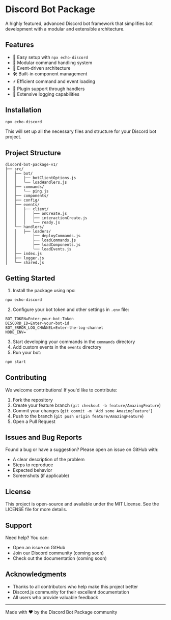 # Discord Bot Package

A highly featured, advanced Discord bot framework that simplifies bot development with a modular and extensible architecture.

## Features

- 🚀 Easy setup with `npx echo-discord`
- 📂 Modular command handling system
- 🔄 Event-driven architecture
- 🛠️ Built-in component management
- ⚡ Efficient command and event loading
- 🔌 Plugin support through handlers
- 📝 Extensive logging capabilities

## Installation

```bash
npx echo-discord
```

This will set up all the necessary files and structure for your Discord bot project.

## Project Structure

```
discord-bot-package-v1/
├── src/
│   ├── bot/
│   │   ├── botClientOptions.js
│   │   └── loadHandlers.js
│   ├── commands/
│   │   └── ping.js
│   ├── components/
│   ├── config/
│   ├── events/
│   │   ├── client/
│   │   │   ├── onCreate.js
│   │   │   ├── interactionCreate.js
│   │   │   └── ready.js
│   └── handlers/
│   │   ├── loaders/
│   │       ├── deployCommands.js
│   │       ├── loadCommands.js
│   │       ├── loadComponents.js
│   │       └── loadEvents.js
│   ├── index.js
│   ├── logger.js
│   └── shared.js
```

## Getting Started

1. Install the package using npx:
```bash
npx echo-discord
```

2. Configure your bot token and other settings in `.env` file:
```env
BOT_TOKEN=Enter-your-bot-Token
DISCORD_ID=Enter-your-bot-id
BOT_ERROR_LOG_CHANNEL=Enter-the-log-channel
NODE_ENV=
```

3. Start developing your commands in the `commands` directory
4. Add custom events in the `events` directory
5. Run your bot:
```bash
npm start
```

## Contributing

We welcome contributions! If you'd like to contribute:

1. Fork the repository
2. Create your feature branch (`git checkout -b feature/AmazingFeature`)
3. Commit your changes (`git commit -m 'Add some AmazingFeature'`)
4. Push to the branch (`git push origin feature/AmazingFeature`)
5. Open a Pull Request

## Issues and Bug Reports

Found a bug or have a suggestion? Please open an issue on GitHub with:
- A clear description of the problem
- Steps to reproduce
- Expected behavior
- Screenshots (if applicable)

## License

This project is open-source and available under the MIT License. See the LICENSE file for more details.

## Support

Need help? You can:
- Open an issue on GitHub
- Join our Discord community (coming soon)
- Check out the documentation (coming soon)

## Acknowledgments

- Thanks to all contributors who help make this project better
- Discord.js community for their excellent documentation
- All users who provide valuable feedback

---
Made with ❤️ by the Discord Bot Package community